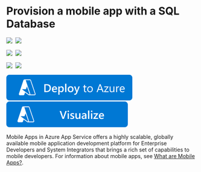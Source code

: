 # Provision a mobile app with a SQL Database

<IMG SRC="https://azurequickstartsservice.blob.core.windows.net/badges/101-mobile-app-create/PublicLastTestDate.svg" />&nbsp;
<IMG SRC="https://azurequickstartsservice.blob.core.windows.net/badges/101-mobile-app-create/PublicDeployment.svg" />&nbsp;

<IMG SRC="https://azurequickstartsservice.blob.core.windows.net/badges/101-mobile-app-create/FairfaxLastTestDate.svg" />&nbsp;
<IMG SRC="https://azurequickstartsservice.blob.core.windows.net/badges/101-mobile-app-create/FairfaxDeployment.svg" />&nbsp;

<IMG SRC="https://azurequickstartsservice.blob.core.windows.net/badges/101-mobile-app-create/BestPracticeResult.svg" />&nbsp;
<IMG SRC="https://azurequickstartsservice.blob.core.windows.net/badges/101-mobile-app-create/CredScanResult.svg" />&nbsp;

<a href="https://portal.azure.com/#create/Microsoft.Template/uri/https%3A%2F%2Fraw.githubusercontent.com%2Fazure%2Fazure-quickstart-templates%2Fmaster%2F101-mobile-app-create%2Fazuredeploy.json" target="_blank">
    <img src="https://raw.githubusercontent.com/Azure/azure-quickstart-templates/master/1-CONTRIBUTION-GUIDE/images/deploytoazure.svg"/>
</a>
<a href="http://armviz.io/#/?load=https%3A%2F%2Fraw.githubusercontent.com%2FAzure%2Fazure-quickstart-templates%2Fmaster%2F101-mobile-app-create%2Fazuredeploy.json" target="_blank">
    <img src="https://raw.githubusercontent.com/Azure/azure-quickstart-templates/master/1-CONTRIBUTION-GUIDE/images/visualizebutton.svg"/>
</a>

Mobile Apps in Azure App Service offers a highly scalable, globally available mobile application development platform for Enterprise Developers and System Integrators that brings a rich set of capabilities to mobile developers. 
For information about mobile apps, see [What are Mobile Apps?](https://azure.microsoft.com/documentation/articles/app-service-mobile-value-prop/).

